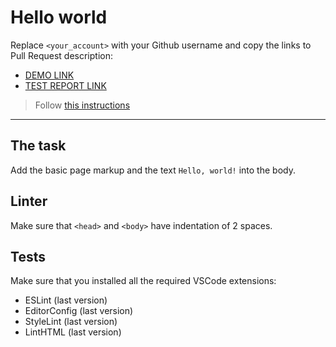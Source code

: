 # Hello world

Replace `<your_account>` with your Github username and copy the links to Pull Request description:
- [DEMO LINK](https://<LevchenkoDmytro>.github.io/layout_hello-world/)
- [TEST REPORT LINK](https://<LevchenkoDmytro>.github.io/layout_hello-world/report/html_report/)

> Follow [this instructions](https://mate-academy.github.io/layout_task-guideline/#how-to-solve-the-layout-tasks-on-github)
___

## The task

Add the basic page markup and the text `Hello, world!` into the body.

## Linter

Make sure that `<head>` and `<body>` have indentation of 2 spaces.

## Tests

Make sure that you installed all the required VSCode extensions:

- ESLint (last version)
- EditorConfig (last version)
- StyleLint (last version)
- LintHTML (last version)
